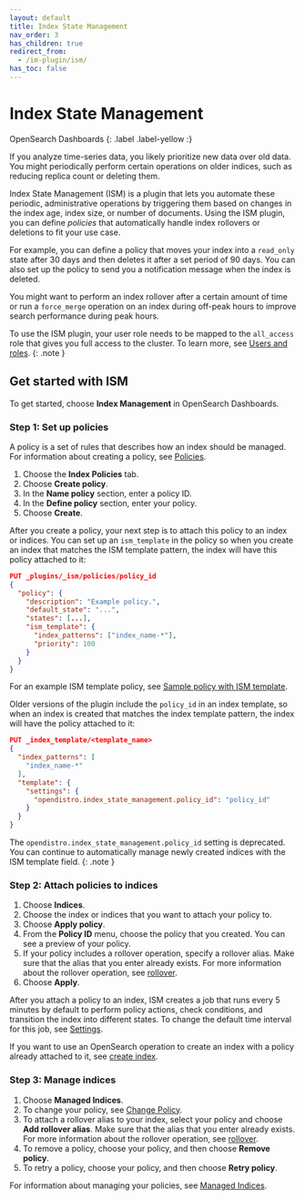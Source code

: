 ```yaml
---
layout: default
title: Index State Management
nav_order: 3
has_children: true
redirect_from:
  - /im-plugin/ism/
has_toc: false
---
```


# Index State Management
OpenSearch Dashboards
{: .label .label-yellow :}

If you analyze time-series data, you likely prioritize new data over old data. You might periodically perform certain operations on older indices, such as reducing replica count or deleting them.

Index State Management (ISM) is a plugin that lets you automate these periodic, administrative operations by triggering them based on changes in the index age, index size, or number of documents. Using the ISM plugin, you can define *policies* that automatically handle index rollovers or deletions to fit your use case.

For example, you can define a policy that moves your index into a `read_only` state after 30 days and then deletes it after a set period of 90 days. You can also set up the policy to send you a notification message when the index is deleted.

You might want to perform an index rollover after a certain amount of time or run a `force_merge` operation on an index during off-peak hours to improve search performance during peak hours.

To use the ISM plugin, your user role needs to be mapped to the `all_access` role that gives you full access to the cluster. To learn more, see [Users and roles]({{site.url}}{{site.baseurl}}/security-plugin/access-control/users-roles/).
{: .note }

## Get started with ISM

To get started, choose **Index Management** in OpenSearch Dashboards.

### Step 1: Set up policies

A policy is a set of rules that describes how an index should be managed. For information about creating a policy, see [Policies]({{site.url}}{{site.baseurl}}/im-plugin/ism/policies/).

1. Choose the **Index Policies** tab.
2. Choose **Create policy**.
3. In the **Name policy** section, enter a policy ID.
4. In the **Define policy** section, enter your policy.
5. Choose **Create**.

After you create a policy, your next step is to attach this policy to an index or indices.
You can set up an `ism_template` in the policy so when you create an index that matches the ISM template pattern, the index will have this policy attached to it:

```json
PUT _plugins/_ism/policies/policy_id
{
  "policy": {
    "description": "Example policy.",
    "default_state": "...",
    "states": [...],
    "ism_template": {
      "index_patterns": ["index_name-*"],
      "priority": 100
    }
  }
}
```

For an example ISM template policy, see [Sample policy with ISM template]({{site.url}}{{site.baseurl}}/im-plugin/ism/policies#sample-policy-with-ism-template).

Older versions of the plugin include the `policy_id` in an index template, so when an index is created that matches the index template pattern, the index will have the policy attached to it:

```json
PUT _index_template/<template_name>
{
  "index_patterns": [
    "index_name-*"
  ],
  "template": {
    "settings": {
      "opendistro.index_state_management.policy_id": "policy_id"
    }
  }
}
```

The `opendistro.index_state_management.policy_id` setting is deprecated. You can continue to automatically manage newly created indices with the ISM template field.
{: .note }

### Step 2: Attach policies to indices

1. Choose **Indices**.
2. Choose the index or indices that you want to attach your policy to.
3. Choose **Apply policy**.
4. From the **Policy ID** menu, choose the policy that you created.
You can see a preview of your policy.
5. If your policy includes a rollover operation, specify a rollover alias.
Make sure that the alias that you enter already exists. For more information about the rollover operation, see [rollover]({{site.url}}{{site.baseurl}}/im-plugin/ism/policies#rollover).
6. Choose **Apply**.

After you attach a policy to an index, ISM creates a job that runs every 5 minutes by default to perform policy actions, check conditions, and transition the index into different states. To change the default time interval for this job, see [Settings]({{site.url}}{{site.baseurl}}/im-plugin/ism/settings/).

If you want to use an OpenSearch operation to create an index with a policy already attached to it, see [create index]({{site.url}}{{site.baseurl}}/im-plugin/ism/api#create-index).

### Step 3: Manage indices

1. Choose **Managed Indices**.
2. To change your policy, see [Change Policy]({{site.url}}{{site.baseurl}}/im-plugin/ism/managedindices#change-policy).
3. To attach a rollover alias to your index, select your policy and choose **Add rollover alias**.
Make sure that the alias that you enter already exists. For more information about the rollover operation, see [rollover]({{site.url}}{{site.baseurl}}/im-plugin/ism/policies#rollover).
4. To remove a policy, choose your policy, and then choose **Remove policy**.
5. To retry a policy, choose your policy, and then choose **Retry policy**.

For information about managing your policies, see [Managed Indices]({{site.url}}{{site.baseurl}}/im-plugin/ism/managedindices/).
